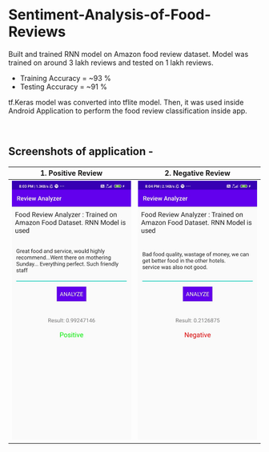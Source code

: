 # Sentiment-Analysis-of-Food-Reviews

Built and trained RNN model on Amazon food review dataset. Model was trained on around 3 lakh reviews and tested on 1 lakh reviews.

- Training Accuracy = ~93 %
- Testing Accuracy = ~91 %

tf.Keras model was converted into tflite model. Then, it was used inside Android Application to perform the food review classification inside app.

<br/>

## Screenshots of application - 

| 1. Positive Review                        | 2. Negative Review                          |
|-------------------------------------------|---------------------------------------------|
|<img src="images/pos_img.jpeg" width="250">| <img src="images/neg_img.jpeg" width="250"> |


